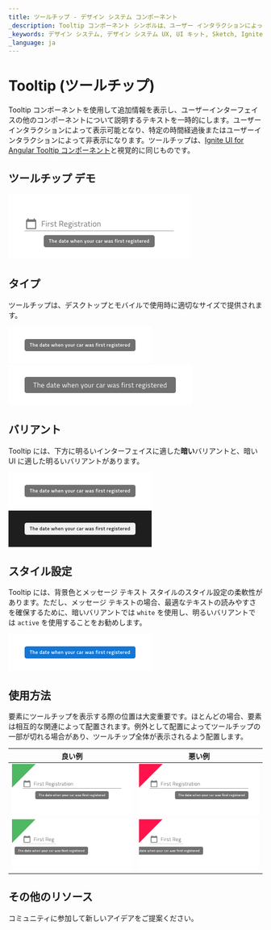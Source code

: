 ```yaml
---
title: ツールチップ - デザイン システム コンポーネント
_description: Tooltip コンポーネント シンボルは、ユーザー インタラクションによって追加情報をテキストで表示します。
_keywords: デザイン システム, デザイン システム UX, UI キット, Sketch, Ignite UI for Angular, Sketch to Angular, Angular, Angular デザイン システム, Sketch からコードをエクスポート, Angular 用のデザイン キット, Sketch HTML, Sketch to HTML, Sketch UI キット
_language: ja
---
```


# Tooltip (ツールチップ)

Tooltip コンポーネントを使用して追加情報を表示し、ユーザーインターフェイスの他のコンポーネントについて説明するテキストを一時的にします。ユーザーインタラクションによって表示可能となり、特定の時間経過後またはユーザーインタラクションによって非表示になります。ツールチップは、[Ignite UI for Angular Tooltip コンポーネント](https://jp.infragistics.com/products/ignite-ui-angular/angular/components/tooltip.html)と視覚的に同じものです。

## ツールチップ デモ

<img class="responsive-img" src="../images/tooltip_demo.png" srcset="../images/tooltip_demo@2x.png 2x" />

## タイプ

ツールチップは、デスクトップとモバイルで使用時に適切なサイズで提供されます。

<img class="responsive-img" src="../images/tooltip_desktop.png" srcset="../images/tooltip_desktop@2x.png 2x" />
<img class="responsive-img" src="../images/tooltip_mobile.png" srcset="../images/tooltip_mobile@2x.png 2x" />

## バリアント

Tooltip には、下方に明るいインターフェイスに適した**暗い**バリアントと、暗い UI に適した明るいバリアントがあります。

<img class="responsive-img" src="../images/tooltip_dark.png" srcset="../images/tooltip_dark@2x.png 2x" />
<img class="responsive-img" src="../images/tooltip_light.png" srcset="../images/tooltip_light@2x.png 2x" />

## スタイル設定

Tooltip には、背景色とメッセージ テキスト スタイルのスタイル設定の柔軟性があります。ただし、メッセージ テキストの場合、最適なテキストの読みやすさを確保するために、暗いバリアントでは `white` を使用し、明るいバリアントでは `active` を使用することをお勧めします。

<img class="responsive-img" src="../images/tooltip_styling.png" srcset="../images/tooltip_styling@2x.png 2x" />

## 使用方法

要素にツールチップを表示する際の位置は大変重要です。ほとんどの場合、要素は相互的な関連によって配置されます。例外として配置によってツールチップの一部が切れる場合があり、ツールチップ全体が表示されるよう配置します。

| 良い例                                                                               |悪い例                                                                                |
| -------------------------------------------------------------------------------- | ------------------------------------------------------------------------------------ |
| <img class="responsive-img" src="../images/tooltip_do1.png" srcset="../images/tooltip_do1@2x.png 2x" />|<img class="responsive-img" src="../images/tooltip_dont1.png" srcset="../images/tooltip_dont1@2x.png 2x" /> |
| <img class="responsive-img" src="../images/tooltip_do2.png" srcset="../images/tooltip_do2@2x.png 2x" />|<img class="responsive-img" src="../images/tooltip_dont2.png" srcset="../images/tooltip_dont2@2x.png 2x" /> |

## その他のリソース

コミュニティに参加して新しいアイデアをご提案ください。

